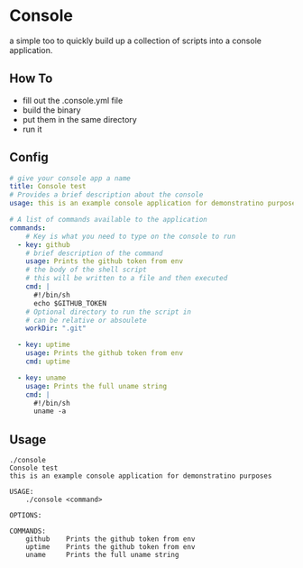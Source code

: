 # Console
a simple too to quickly build up a collection of scripts into a console application.

## How To
- fill out the .console.yml file
- build the binary
- put them in the same directory
- run it

## Config
```yaml
# give your console app a name
title: Console test
# Provides a brief description about the console
usage: this is an example console application for demonstratino purposes

# A list of commands available to the application
commands:
    # Key is what you need to type on the console to run
  - key: github
    # brief description of the command
    usage: Prints the github token from env
    # the body of the shell script
    # this will be written to a file and then executed
    cmd: |
      #!/bin/sh
      echo $GITHUB_TOKEN
    # Optional directory to run the script in
    # can be relative or absoulete
    workDir: ".git"

  - key: uptime
    usage: Prints the github token from env
    cmd: uptime

  - key: uname
    usage: Prints the full uname string
    cmd: |
      #!/bin/sh
      uname -a
```

## Usage
```console
./console
Console test
this is an example console application for demonstratino purposes

USAGE:
    ./console <command>

OPTIONS:

COMMANDS:
    github    Prints the github token from env
    uptime    Prints the github token from env
    uname     Prints the full uname string
```

